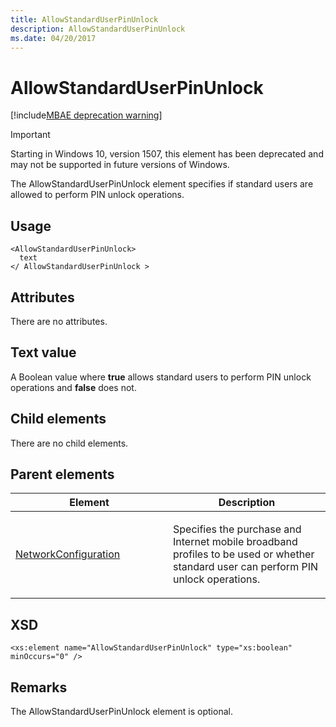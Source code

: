 ```yaml
---
title: AllowStandardUserPinUnlock
description: AllowStandardUserPinUnlock
ms.date: 04/20/2017
---
```


# AllowStandardUserPinUnlock

[!include[MBAE deprecation warning](../includes/mbae-deprecation-warning.md)]

> [!IMPORTANT]
> Starting in Windows 10, version 1507, this element has been deprecated and may not be supported in future versions of Windows.

The AllowStandardUserPinUnlock element specifies if standard users are allowed to perform PIN unlock operations.

## <span id="Usage"></span><span id="usage"></span><span id="USAGE"></span>Usage


```syntax
<AllowStandardUserPinUnlock>
  text
</ AllowStandardUserPinUnlock >
```

## <span id="Attributes"></span><span id="attributes"></span><span id="ATTRIBUTES"></span>Attributes


There are no attributes.

## <span id="Text_value"></span><span id="text_value"></span><span id="TEXT_VALUE"></span>Text value


A Boolean value where **true** allows standard users to perform PIN unlock operations and **false** does not.

## <span id="Child_elements"></span><span id="child_elements"></span><span id="CHILD_ELEMENTS"></span>Child elements


There are no child elements.

## <span id="Parent_elements"></span><span id="parent_elements"></span><span id="PARENT_ELEMENTS"></span>Parent elements


<table>
<colgroup>
<col width="50%" />
<col width="50%" />
</colgroup>
<thead>
<tr class="header">
<th>Element</th>
<th>Description</th>
</tr>
</thead>
<tbody>
<tr class="odd">
<td><p><a href="networkconfiguration.md" data-raw-source="[NetworkConfiguration](networkconfiguration.md)">NetworkConfiguration</a></p></td>
<td><p>Specifies the purchase and Internet mobile broadband profiles to be used or whether standard user can perform PIN unlock operations.</p></td>
</tr>
</tbody>
</table>

 

## <span id="XSD"></span><span id="xsd"></span>XSD


``` syntax
<xs:element name="AllowStandardUserPinUnlock" type="xs:boolean" minOccurs="0" />
```

## <span id="Remarks"></span><span id="remarks"></span><span id="REMARKS"></span>Remarks


The AllowStandardUserPinUnlock element is optional.

 

 





